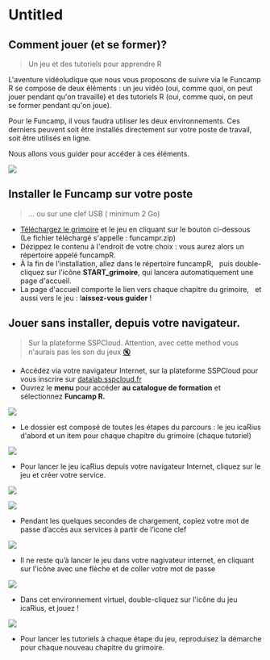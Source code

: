# Untitled

## Comment jouer \(et se former\)? 

> Un jeu et des tutoriels pour apprendre R

L'aventure vidéoludique que nous vous proposons de suivre via le Funcamp R se compose de deux éléments : un jeu vidéo \(oui, comme quoi, on peut jouer pendant qu'on travaille\) et des tutoriels R \(oui, comme quoi, on peut se former pendant qu'on joue\).

Pour le Funcamp, il vous faudra utiliser les deux environnements. Ces derniers peuvent soit être installés directement sur votre poste de travail, soit être utilisés en ligne.

Nous allons vous guider pour accéder à ces éléments.

![](.gitbook/assets/image%20%2824%29.png)

## Installer le Funcamp sur votre poste

> ... ou sur une clef USB \( minimum 2 Go\)

* [Téléchargez le grimoire](https://minio.lab.sspcloud.fr/funcampr/funcampr.zip) et le jeu en cliquant sur le bouton ci-dessous    \(Le fichier téléchargé s'appelle : funcampr.zip\)
* Dézippez le contenu à l'endroit de votre choix : vous aurez alors un répertoire appelé funcampR. 
* À la fin de l'installation, allez dans le répertoire funcampR,    puis double-cliquez sur l'icône **START\_grimoire**, qui lancera automatiquement une page d'accueil. 
* La page d'accueil comporte le lien vers chaque chapitre du grimoire,    et aussi vers le jeu : l**aissez-vous guider** ! 

## Jouer sans installer, depuis votre navigateur. 

> Sur la plateforme SSPCloud. Attention, avec cette method vous n'aurais pas les son du jeux [🔇](https://apps.timwhitlock.info/emoji/tables/unicode#emoji-modal)

* Accédez via votre navigateur Internet, sur la plateforme SSPCloud pour vous inscrire sur [datalab.sspcloud.fr](https://onyxia.lab.sspcloud.fr)
* Ouvrez le **menu** pour accéder **au catalogue de formation** et sélectionnez **Funcamp R.**

![](.gitbook/assets/image%20%2821%29.png)

* Le dossier est composé de toutes les étapes du parcours : le jeu icaRius d'abord et un item pour chaque chapitre du grimoire \(chaque tutoriel\)

![](.gitbook/assets/image%20%2820%29.png)

* Pour lancer le jeu icaRius depuis votre navigateur Internet, cliquez sur le jeu et créer votre service.

![](.gitbook/assets/image%20%2825%29.png)

![](.gitbook/assets/image%20%2823%29.png)

* Pendant les quelques secondes de chargement, copiez votre mot de passe d’accès aux services à partir de l’icone clef

![](.gitbook/assets/image%20%2819%29.png)



* Il ne reste qu’à lancer le jeu dans votre nagivateur internet, en cliquant sur l'icône avec une flèche et de coller votre mot de passe

![](.gitbook/assets/image%20%2818%29.png)

* Dans cet environnement virtuel, double-cliquez sur l'icône du jeu icaRius, et jouez !

![](.gitbook/assets/image%20%2817%29.png)

* Pour lancer les tutoriels à chaque étape du jeu, reproduisez la démarche pour chaque nouveau chapitre du grimoire.

